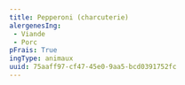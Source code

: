 ```yaml
---
title: Pepperoni (charcuterie)
alergenesIng:
 - Viande
 - Porc
pFrais: True
ingType: animaux
uuid: 75aaff97-cf47-45e0-9aa5-bcd0391752fc
---
```

